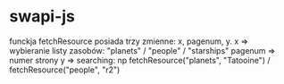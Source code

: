 # swapi-js

funckja fetchResource posiada trzy zmienne: x, pagenum, y.
x => wybieranie listy zasobów: "planets" / "people" / "starships"
pagenum => numer strony
y => searching: np fetchResource("planets", "Tatooine") / fetchResource("people", "r2")
